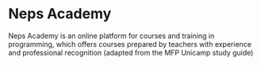 # Neps Academy
Neps Academy is an online platform for courses and training in programming, which offers courses prepared by teachers with experience and professional recognition (adapted from the MFP Unicamp study guide)